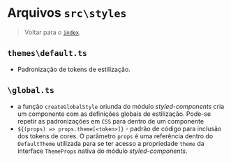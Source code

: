 # Arquivos `src\styles`

> Voltar para o [`index`](../index.md).

## `themes\default.ts`

- Padronização de tokens de estilização.

## `\global.ts`

- a função `createGlobalStyle` oriunda do módulo _styled-components_ cria um componente com as definições globais de estilização. Pode-se repetir as padronizações em `CSS` para dentro de um componente
- `${(props) => props.theme[<token>]}` - padrão de código para inclusão dos tokens de cores. O parâmetro `props` é uma referência dentro do `DefaultTheme` utilizada para se ter acesso a propriedade `theme` da interface `ThemeProps` nativa do módulo _styled-components_.
